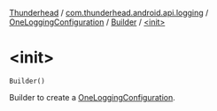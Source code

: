 [Thunderhead](../../../index.md) / [com.thunderhead.android.api.logging](../../index.md) / [OneLoggingConfiguration](../index.md) / [Builder](index.md) / [&lt;init&gt;](./-init-.md)

# &lt;init&gt;

`Builder()`

Builder to create a [OneLoggingConfiguration](../index.md).

